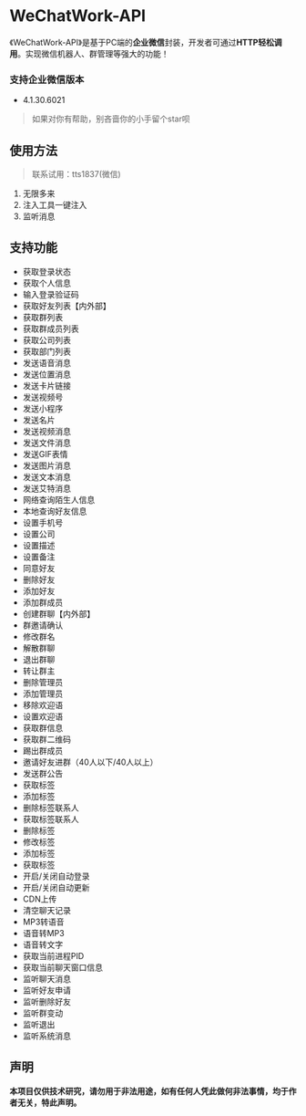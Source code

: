 # WeChatWork-API

《WeChatWork-API》是基于PC端的**企业微信**封装，开发者可通过**HTTP轻松调用**。实现微信机器人、群管理等强大的功能！



### 支持企业微信版本

- 4.1.30.6021
  



> 如果对你有帮助，别吝啬你的小手留个star呗



## 使用方法

> 联系试用：tts1837(微信)



1. 无限多来
2. 注入工具一键注入
3. 监听消息



## 支持功能

- 获取登录状态
- 获取个人信息
- 输入登录验证码
- 获取好友列表【内外部】
- 获取群列表
- 获取群成员列表
- 获取公司列表
- 获取部门列表
- 发送语音消息
- 发送位置消息
- 发送卡片链接
- 发送视频号
- 发送小程序
- 发送名片
- 发送视频消息
- 发送文件消息
- 发送GIF表情
- 发送图片消息
- 发送文本消息
- 发送艾特消息
- 网络查询陌生人信息
- 本地查询好友信息
- 设置手机号
- 设置公司
- 设置描述
- 设置备注
- 同意好友
- 删除好友
- 添加好友
- 添加群成员
- 创建群聊【内外部】
- 群邀请确认
- 修改群名
- 解散群聊
- 退出群聊
- 转让群主
- 删除管理员
- 添加管理员
- 移除欢迎语
- 设置欢迎语
- 获取群信息
- 获取群二维码
- 踢出群成员
- 邀请好友进群（40人以下/40人以上）
- 发送群公告
- 获取标签
- 添加标签
- 删除标签联系人
- 获取标签联系人
- 删除标签
- 修改标签
- 添加标签
- 获取标签
- 开启/关闭自动登录
- 开启/关闭自动更新
- CDN上传
- 清空聊天记录
- MP3转语音
- 语音转MP3
- 语音转文字
- 获取当前进程PID
- 获取当前聊天窗口信息
- 监听聊天消息
- 监听好友申请
- 监听删除好友
- 监听群变动
- 监听退出
- 监听系统消息



## 声明

**本项目仅供技术研究，请勿用于非法用途，如有任何人凭此做何非法事情，均于作者无关，特此声明。**

